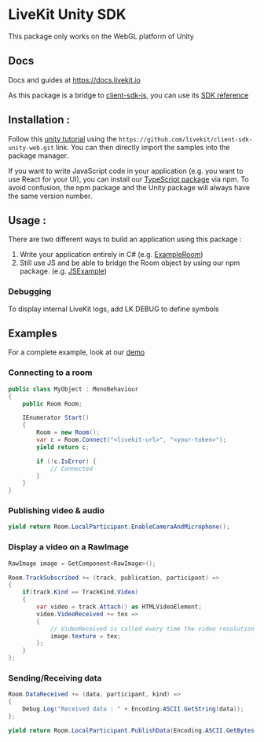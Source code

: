 # LiveKit Unity SDK
This package only works on the WebGL platform of Unity

## Docs
Docs and guides at https://docs.livekit.io

As this package is a bridge to [client-sdk-js](https://github.com/livekit/client-sdk-js), you can use its [SDK reference](https://docs.livekit.io/client-sdk-js/)

## Installation :
Follow this [unity tutorial](https://docs.unity3d.com/Manual/upm-ui-giturl.html) using the `https://github.com/livekit/client-sdk-unity-web.git` link.
You can then directly import the samples into the package manager.

If you want to write JavaScript code in your application (e.g. you want to use React for your UI), you can install our [TypeScript package](https://www.npmjs.com/package/@livekit/livekit-unity) via npm.
To avoid confusion, the npm package and the Unity package will always have the same version number.

## Usage : 
There are two different ways to build an application using this package :
1. Write your application entirely in C# (e.g. [ExampleRoom](https://github.com/livekit/client-sdk-unity-web/tree/main/Samples~/ExampleRoom))
2. Still use JS and be able to bridge the Room object by using our npm package. (e.g. [JSExample](https://github.com/livekit/client-sdk-unity-web/tree/main/Samples~/JSExample))

### Debugging
To display internal LiveKit logs, add LK DEBUG to define symbols

## Examples
For a complete example, look at our [demo](https://github.com/livekit/client-unity-demo)
### Connecting to a room
```cs
public class MyObject : MonoBehaviour
{
    public Room Room;

    IEnumerator Start()
    {
        Room = new Room();
        var c = Room.Connect("<livekit-url>", "<your-token>");
        yield return c;

        if (!c.IsError) {
            // Connected
        }
    }
}

```

### Publishing video & audio

```cs
yield return Room.LocalParticipant.EnableCameraAndMicrophone();
```

### Display a video on a RawImage
```cs
RawImage image = GetComponent<RawImage>();

Room.TrackSubscribed += (track, publication, participant) =>
{
    if(track.Kind == TrackKind.Video)
    {
        var video = track.Attach() as HTMLVideoElement;
        video.VideoReceived += tex =>
        {
            // VideoReceived is called every time the video resolution changes
            image.texture = tex;
        };
    }
};
```

### Sending/Receiving data
```cs
Room.DataReceived += (data, participant, kind) =>
{
    Debug.Log("Received data : " + Encoding.ASCII.GetString(data));
};

yield return Room.LocalParticipant.PublishData(Encoding.ASCII.GetBytes("This is as test"), DataPacketKind.RELIABLE);
```
